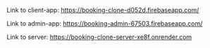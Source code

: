 Link to client-app: https://booking-clone-d052d.firebaseapp.com/

Link to admin-app: https://booking-admin-67503.firebaseapp.com/

Link to server: https://booking-clone-server-xe8f.onrender.com
